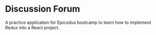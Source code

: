 # Discussion Forum

A practice application for Epicodus bootcamp to learn how to implement Redux into a React project.
